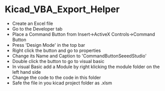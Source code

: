 # Kicad_VBA_Export_Helper

- Create an Excel file
- Go to the Developer tab
- Place a Command Button from Insert->ActiveX Controls->Command Button
- Press 'Design Mode' in the top bar
- Right click the button and go to properties
- Change its Name and Caption to 'CommandButtonSeeedStudio'
- Double click the button to go to visual basic
- In visual Basic add a Module by right klicking the module folder on the left hand side
- Change the code to the code in this folder
- Safe the file in you kicad project folder as .xlsm

